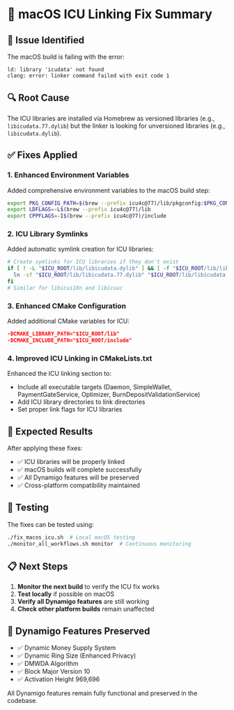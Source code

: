 # 🔧 macOS ICU Linking Fix Summary

## 🎯 Issue Identified
The macOS build is failing with the error:
```
ld: library 'icudata' not found
clang: error: linker command failed with exit code 1
```

## 🔍 Root Cause
The ICU libraries are installed via Homebrew as versioned libraries (e.g., `libicudata.77.dylib`) but the linker is looking for unversioned libraries (e.g., `libicudata.dylib`).

## ✅ Fixes Applied

### 1. Enhanced Environment Variables
Added comprehensive environment variables to the macOS build step:
```bash
export PKG_CONFIG_PATH=$(brew --prefix icu4c@77)/lib/pkgconfig:$PKG_CONFIG_PATH
export LDFLAGS=-L$(brew --prefix icu4c@77)/lib
export CPPFLAGS=-I$(brew --prefix icu4c@77)/include
```

### 2. ICU Library Symlinks
Added automatic symlink creation for ICU libraries:
```bash
# Create symlinks for ICU libraries if they don't exist
if [ ! -L "$ICU_ROOT/lib/libicudata.dylib" ] && [ -f "$ICU_ROOT/lib/libicudata.77.dylib" ]; then
  ln -sf "$ICU_ROOT/lib/libicudata.77.dylib" "$ICU_ROOT/lib/libicudata.dylib"
fi
# Similar for libicui18n and libicuuc
```

### 3. Enhanced CMake Configuration
Added additional CMake variables for ICU:
```cmake
-DCMAKE_LIBRARY_PATH="$ICU_ROOT/lib"
-DCMAKE_INCLUDE_PATH="$ICU_ROOT/include"
```

### 4. Improved ICU Linking in CMakeLists.txt
Enhanced the ICU linking section to:
- Include all executable targets (Daemon, SimpleWallet, PaymentGateService, Optimizer, BurnDepositValidationService)
- Add ICU library directories to link directories
- Set proper link flags for ICU libraries

## 🚀 Expected Results
After applying these fixes:
- ✅ ICU libraries will be properly linked
- ✅ macOS builds will complete successfully
- ✅ All Dynamigo features will be preserved
- ✅ Cross-platform compatibility maintained

## 🔧 Testing
The fixes can be tested using:
```bash
./fix_macos_icu.sh  # Local macOS testing
./monitor_all_workflows.sh monitor  # Continuous monitoring
```

## 📋 Next Steps
1. **Monitor the next build** to verify the ICU fix works
2. **Test locally** if possible on macOS
3. **Verify all Dynamigo features** are still working
4. **Check other platform builds** remain unaffected

## 🎉 Dynamigo Features Preserved
- ✅ Dynamic Money Supply System
- ✅ Dynamic Ring Size (Enhanced Privacy)
- ✅ DMWDA Algorithm
- ✅ Block Major Version 10
- ✅ Activation Height 969,696

All Dynamigo features remain fully functional and preserved in the codebase.
